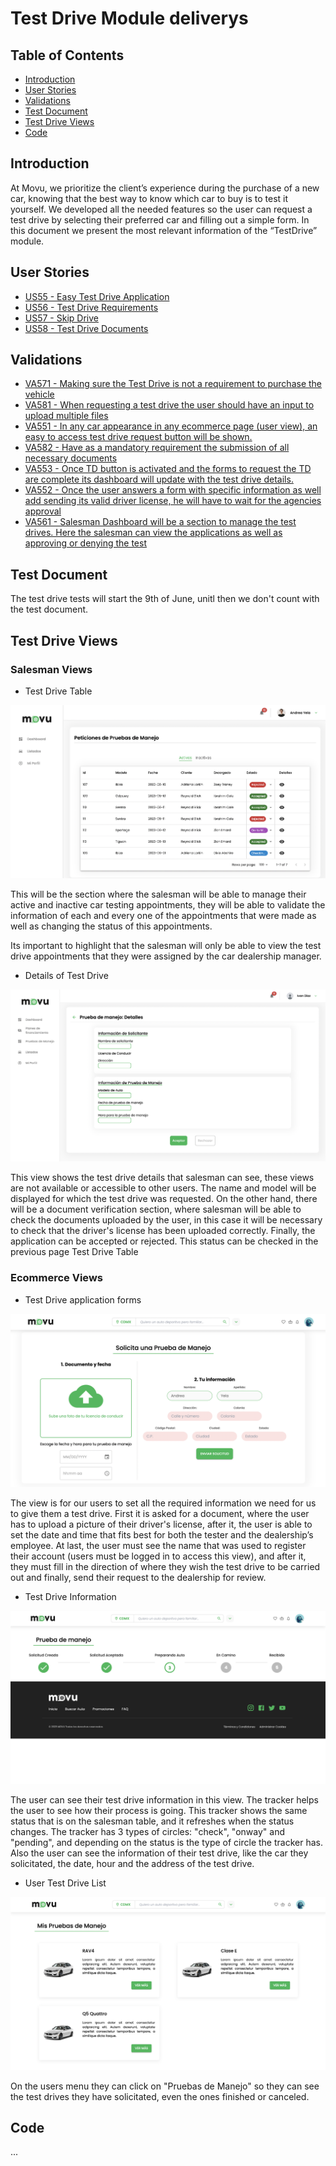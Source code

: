 # Test Drive Module deliverys
## Table of Contents
- [Introduction](#introduction)
- [User Stories](#user-stories)
- [Validations](#validations)
- [Test Document](#test-document)
- [Test Drive Views](#test-drive-views)
- [Code](#code)

## Introduction
At Movu, we prioritize the client’s experience during the purchase of a new car, knowing that the best way to know which car to buy is to test it yourself. We developed all the needed features so  the user can request a test drive by selecting their preferred car and filling out a simple form. In this document we present the most relevant information of the “TestDrive” module.

## User Stories
- [US55 - Easy Test Drive Application](https://github.com/IvanDLar/MOVU-Docs/milestone/19)
- [US56 - Test Drive Requirements](https://github.com/IvanDLar/MOVU-Docs/milestone/20)
- [US57 - Skip Drive](https://github.com/IvanDLar/MOVU-Docs/milestone/21)
- [US58 - Test Drive Documents](https://github.com/IvanDLar/MOVU-Docs/milestone/22)

## Validations
- [VA571 - Making sure the Test Drive is not a requirement to purchase the vehicle](https://github.com/IvanDLar/MOVU-Docs/issues/94)
- [VA581 - When requesting a test drive the user should have an input to upload multiple files](https://github.com/IvanDLar/MOVU-Docs/issues/96)
- [VA551 - In any car appearance in any ecommerce page (user view), an easy to access test drive request button will be shown.](https://github.com/IvanDLar/MOVU-Docs/issues/65)
- [VA582 - Have as a mandatory requirement the submission of all necessary documents](https://github.com/IvanDLar/MOVU-Docs/issues/98)
- [VA553 - Once TD button is activated and the forms to request the TD are complete its dashboard will update with the test drive details.](https://github.com/IvanDLar/MOVU-Docs/issues/67)
- [VA552 - Once the user answers a form with specific information as well add sending its valid driver license, he will have to wait for the agencies approval](https://github.com/IvanDLar/MOVU-Docs/issues/66)
- [VA561 - Salesman Dashboard will be a section to manage the test drives. Here the salesman can view the applications as well as approving or denying the test](https://github.com/IvanDLar/MOVU-Docs/issues/86)

## Test Document
The test drive tests will start the 9th of June, unitl then we don't count with the test document.

## Test Drive Views
### Salesman Views
- Test Drive Table

![TD Employee Table](https://github.com/IvanDLar/MOVU-Docs/blob/main/Modules/TD_TestDrive/img/employee_testDriveList.png)

This will be the section where the salesman will be able to manage their active and inactive car testing appointments, they will be able to validate the information of each and every one of the appointments that were made as well as changing the status of this appointments.

Its important to highlight that the salesman will only be able to view the test drive appointments that they were assigned by the car dealership manager.

- Details of Test Drive

![Details of test drive](https://github.com/IvanDLar/MOVU-Docs/blob/main/Modules/TD_TestDrive/img/TDDetails.png)

This view shows the test drive details that salesman can see, these views are not available or accessible to other users. The name and model will be displayed for which the test drive was requested. On the other hand, there will be a document verification section, where salesman will be able to check the documents uploaded by the user, in this case it will be necessary to check that the driver's license has been uploaded correctly. Finally, the application can be accepted or rejected. This status can be checked in the previous page Test Drive Table

### Ecommerce Views
- Test Drive application forms

![User test drive forms](https://github.com/IvanDLar/MOVU-Docs/blob/main/Modules/TD_TestDrive/img/testDriveDoc.png)

The view is for our users to set all the required information we need for us to give them a test drive. First it is asked for a document, where the user has to upload a picture of their driver's license, after it, the user is able to set the date and time that fits best for both the tester and the dealership’s employee. At last, the user must see the name that was used to register their account (users must be logged in to access this view), and after it, they must fill in the direction of where they wish the test drive to be carried out and finally, send their request to the dealership for review.

- Test Drive Information 

![User test drive information](https://github.com/IvanDLar/MOVU-Docs/blob/main/Modules/TD_TestDrive/img/testDriveData.png)

The user can see their test drive information in this view. The tracker helps the user to see how their process is going. This tracker shows the same status that is on the salesman table, and it refreshes when the status changes. The tracker has 3 types of circles: "check", "onway" and "pending", and depending on the status is the type of circle the tracker has. Also the user can see the information of their test drive, like the car they solicitated, the date, hour and the address of the test drive.

- User Test Drive List

![User test drive list](https://github.com/IvanDLar/MOVU-Docs/blob/main/Modules/TD_TestDrive/img/testDriveList.png)

On the users menu they can click on "Pruebas de Manejo" so they can see the test drives they have solicitated, even the ones finished or canceled.

## Code
...
